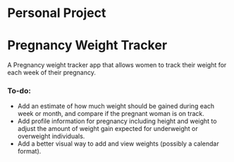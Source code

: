 # Personal Project

# Pregnancy Weight Tracker

A Pregnancy weight tracker app that allows women to track their weight for each week of their pregnancy.

### To-do:

* Add an estimate of how much weight should be gained during each week or month, and compare if the pregnant woman is on track.
* Add profile information for pregnancy including height and weight to adjust the amount of weight gain expected for underweight or overweight individuals.
* Add a better visual way to add and view weights (possibly a calendar format).